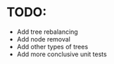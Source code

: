 # TODO:
- Add tree rebalancing
- Add node removal
- Add other types of trees
- Add more conclusive unit tests